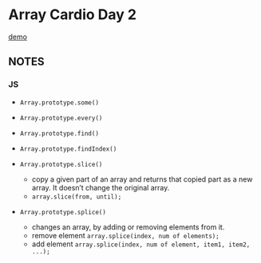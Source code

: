# Array Cardio Day 2
[demo](https://zzkzzzz.github.io/JavaScript30-Challenge/04%20-%20Array%20Cardio%20Day%202/index.html)

## NOTES
### JS
- `Array.prototype.some()`
- `Array.prototype.every()`
- `Array.prototype.find()`
- `Array.prototype.findIndex()`

- `Array.prototype.slice()`
  - copy a given part of an array and returns that copied part as a new array. It doesn’t change the original array.
  - `array.slice(from, until);`
  
- `Array.prototype.splice()`
  - changes an array, by adding or removing elements from it. 
  - remove element `array.splice(index, num of elements);`
  - add element `array.splice(index, num of element, item1, item2, ...);`
